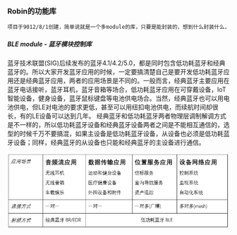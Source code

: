 ### Robin的功能库
~~~txt
项目于9012/8/1创建，简单说就是一个多module的库，只要是能封装的，想到什么封装什么，没有那么多为什么。
~~~
##### BLE module - 蓝牙模块控制库

蓝牙技术联盟(SIG)后续发布的蓝牙4.1/4.2/5.0，都是同时包含低功耗蓝牙和经典蓝牙的。所以大家开发蓝牙应用的时候，一定要搞清楚自己是要开发低功耗蓝牙应用还是经典蓝牙应用，两者的应用场景是不同的。一般而言，经典蓝牙主要应用在蓝牙电话接听，蓝牙耳机，蓝牙音箱等场合，低功耗蓝牙应用在可穿戴设备，IoT智能设备，健身设备，蓝牙鼠标键盘等电池供电场合。当然，经典蓝牙也可以用电池供电，但LE对电池的要求更低，甚至可以用纽扣电池供电，而续航时间却很长，有的LE设备可以达到几年。
经典蓝牙和低功耗蓝牙两者物理层调制解调方式是不一样的，所以低功耗蓝牙设备和经典蓝牙设备两者之间是不能相互通信的，选型的时候千万不要搞混，如果主设备是低功耗蓝牙设备，从设备也必须是低功耗蓝牙设备；同样，经典蓝牙的从设备也只能和经典蓝牙的主设备进行通信。


![示意图](/img/Bluetooth-1.png)